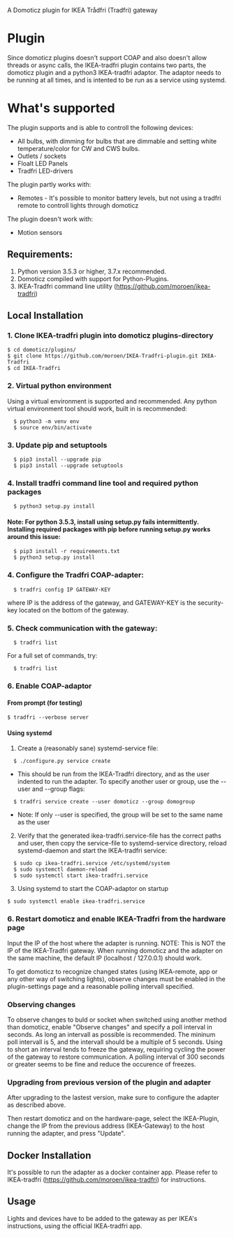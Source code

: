 A Domoticz plugin for IKEA Trådfri (Tradfri) gateway

# Plugin

Since domoticz plugins doesn't support COAP and also doesn't allow threads or async calls, the IKEA-tradfri plugin contains two parts, the domoticz plugin and a python3 IKEA-tradfri adaptor. The adaptor needs to be running at all times, and is intented to be run as a service using systemd.

# What's supported
The plugin supports and is able to controll the following devices:
- All bulbs, with dimming for bulbs that are dimmable and setting white temperature/color for CW and CWS bulbs.
- Outlets / sockets
- Floalt LED Panels
- Tradfri LED-drivers

The plugin partly works with:
- Remotes - It's possible to monitor battery levels, but not using a tradfri remote to controll lights through domoticz

The plugin doesn't work with:
- Motion sensors


## Requirements:
1. Python version 3.5.3 or higher, 3.7.x recommended. 
2. Domoticz compiled with support for Python-Plugins. 
3. IKEA-Tradfri command line utility (https://github.com/moroen/ikea-tradfri)


## Local Installation
### 1. Clone IKEA-tradfri plugin into domoticz plugins-directory
```
$ cd domoticz/plugins/
$ git clone https://github.com/moroen/IKEA-Tradfri-plugin.git IKEA-Tradfri
$ cd IKEA-Tradfri
```

### 2. Virtual python environment
Using a virtual environment is supported and recommended. Any python virtual environment tool should work, built in is recommended:
```shell
  $ python3 -m venv env
  $ source env/bin/activate
```

### 3. Update pip and setuptools
```shell
  $ pip3 install --upgrade pip
  $ pip3 install --upgrade setuptools
```

### 4. Install tradfri command line tool and required python packages
```shell
  $ python3 setup.py install
```
#### Note: For python 3.5.3, install using setup.py fails intermittently. Installing required packages with pip before running setup.py works around this issue:
```shell
  $ pip3 install -r requirements.txt
  $ python3 setup.py install
```

### 4. Configure the Tradfri COAP-adapter: 
```shell
  $ tradfri config IP GATEWAY-KEY
```
where IP is the address of the gateway, and GATEWAY-KEY is the security-key located on the bottom of the gateway.

### 5. Check communication with the gateway:
```shell
  $ tradfri list
```
For a full set of commands, try:
```shell
  $ tradfri list
```

### 6. Enable COAP-adaptor

#### From prompt (for testing)
```shell
$ tradfri --verbose server
```

#### Using systemd
1. Create a (reasonably sane) systemd-service file:
```shell
  $ ./configure.py service create
```
   - This should be run from the IKEA-Tradfri directory, and as the user indented to run the adapter. To specify another user or group, use the --user and --group flags:

```shell
  $ tradfri service create --user domoticz --group domogroup
```
   * Note: If only --user is specified, the group will be set to the same name as the user

2. Verify that the generated ikea-tradfri.service-file has the correct paths and user, then copy the service-file to systemd-service directory, reload systemd-daemon and start the IKEA-tradfri service:
```shell
  $ sudo cp ikea-tradfri.service /etc/systemd/system
  $ sudo systemctl daemon-reload
  $ sudo systemctl start ikea-tradfri.service
```

3. Using systemd to start the COAP-adaptor on startup
```shell
$ sudo systemctl enable ikea-tradfri.service
```

### 6. Restart domoticz and enable IKEA-Tradfri from the hardware page
Input the IP of the host where the adapter is running.
NOTE: This is NOT the IP of the IKEA-Tradfri gateway. When running domoticz and the adapter on the same machine, the default IP (localhost / 127.0.0.1) should work. 

To get domoticz to recognize changed states (using IKEA-remote, app or any other way of switching lights), observe changes must be enabled in the plugin-settings page and a reasonable polling intervall specified. 

### Observing changes
To observe changes to buld or socket when switched using another method than domoticz, enable "Observe changes" and specify a poll interval in seconds. As long an intervall as possible is recommended. The mininum poll intervall is 5, and the intervall should be a multiple of 5 seconds. Using to short an interval tends to freeze the gateway, requiring cycling the power of the gateway to restore communication. A polling interval of 300 seconds or greater seems to be fine and reduce the occurence of freezes. 

### Upgrading from previous version of the plugin and adapter
After upgrading to the lastest version, make sure to configure the adapter as described above.

Then restart domoticz and on the hardware-page, select the IKEA-Plugin, change the IP from the previous address (IKEA-Gateway) to the host running the adapter, and press "Update".

## Docker Installation

It's possible to run the adapter as a docker container app. Please refer to IKEA-tradfri (https://github.com/moroen/ikea-tradfri) for instructions. 

## Usage
Lights and devices have to be added to the gateway as per IKEA's instructions, using the official IKEA-tradfri app. 
